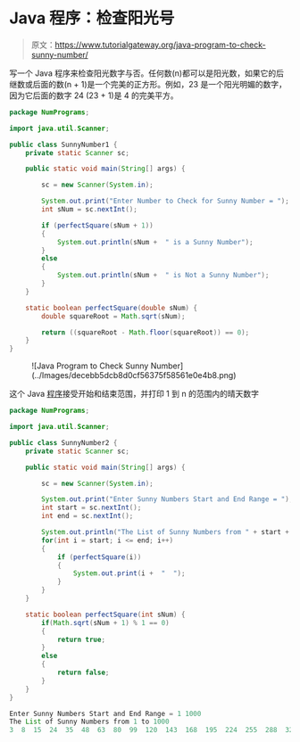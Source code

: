 # Java 程序：检查阳光号

> 原文：<https://www.tutorialgateway.org/java-program-to-check-sunny-number/>

写一个 Java 程序来检查阳光数字与否。任何数(n)都可以是阳光数，如果它的后继数或后面的数(n + 1)是一个完美的正方形。例如，23 是一个阳光明媚的数字，因为它后面的数字 24 (23 + 1)是 4 的完美平方。

```java
package NumPrograms;

import java.util.Scanner;

public class SunnyNumber1 {
	private static Scanner sc;

	public static void main(String[] args) {

		sc = new Scanner(System.in);	

		System.out.print("Enter Number to Check for Sunny Number = ");
		int sNum = sc.nextInt();

		if (perfectSquare(sNum + 1)) 
		{
			System.out.println(sNum +  " is a Sunny Number");
		}
		else 
		{
			System.out.println(sNum +  " is Not a Sunny Number");
		}
	}

	static boolean perfectSquare(double sNum) {
		double squareRoot = Math.sqrt(sNum);

		return ((squareRoot - Math.floor(squareRoot)) == 0);
	}
}
```

<figure class="wp-block-image size-large">![Java Program to Check Sunny Number](../Images/decebb5dcb8d0cf56375f58561e0e4b8.png)</figure>

这个 Java [程序](https://www.tutorialgateway.org/learn-java-programs/)接受开始和结束范围，并打印 1 到 n 的范围内的晴天数字

```java
package NumPrograms;

import java.util.Scanner;

public class SunnyNumber2 {
	private static Scanner sc;

	public static void main(String[] args) {

		sc = new Scanner(System.in);	

		System.out.print("Enter Sunny Numbers Start and End Range = ");
		int start = sc.nextInt();
		int end = sc.nextInt();

		System.out.println("The List of Sunny Numbers from " + start + " to " + end);
		for(int i = start; i <= end; i++)
		{
			if (perfectSquare(i)) 
			{
				System.out.print(i +  "  ");
			}
		}
	}

	static boolean perfectSquare(int sNum) {
		if(Math.sqrt(sNum + 1) % 1 == 0)
		{
			return true;
		}
		else 
		{
			return false;
		}
	}
}
```

```java
Enter Sunny Numbers Start and End Range = 1 1000
The List of Sunny Numbers from 1 to 1000
3  8  15  24  35  48  63  80  99  120  143  168  195  224  255  288  323  360  399  440  483  528  575  624  675  728  783  840  899  960 
```